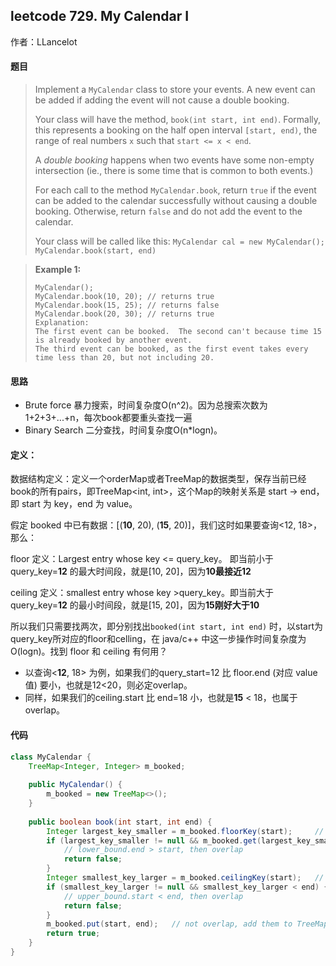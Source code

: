 ## leetcode 729. My Calendar I

作者：LLancelot

#### 题目

> Implement a `MyCalendar` class to store your events. A new event can be added if adding the event will not cause a double booking.
>
> Your class will have the method, `book(int start, int end)`. Formally, this represents a booking on the half open interval `[start, end)`, the range of real numbers `x` such that `start <= x < end`.
>
> A *double booking* happens when two events have some non-empty intersection (ie., there is some time that is common to both events.)
>
> For each call to the method `MyCalendar.book`, return `true` if the event can be added to the calendar successfully without causing a double booking. Otherwise, return `false` and do not add the event to the calendar.
>
> Your class will be called like this: `MyCalendar cal = new MyCalendar();` `MyCalendar.book(start, end)`

> **Example 1:**
>
> ```
> MyCalendar();
> MyCalendar.book(10, 20); // returns true
> MyCalendar.book(15, 25); // returns false
> MyCalendar.book(20, 30); // returns true
> Explanation: 
> The first event can be booked.  The second can't because time 15 is already booked by another event.
> The third event can be booked, as the first event takes every time less than 20, but not including 20.
> ```

#### 思路

- Brute force 暴力搜索，时间复杂度O(n^2)。因为总搜索次数为1+2+3+...+n，每次book都要重头查找一遍
- Binary Search 二分查找，时间复杂度O(n*logn)。

#### 定义：

数据结构定义：定义一个orderMap或者TreeMap的数据类型，保存当前已经book的所有pairs，即TreeMap<int, int>，这个Map的映射关系是 start -> end，即 start 为 key，end 为 value。

假定 booked 中已有数据：[(**10**, 20), (**15**, 20)]，我们这时如果要查询<12, 18>，那么：

floor 定义：Largest entry whose key <= query_key。 即当前小于query_key=**12** 的最大时间段，就是[10, 20]，因为**10最接近12**

ceiling 定义：smallest entry whose key >query_key。即当前大于query_key=**12** 的最小时间段，就是[15, 20]，因为**15刚好大于10**

所以我们只需要找两次，即分别找出`booked(int start, int end)` 时，以start为query_key所对应的floor和celling，在 java/c++ 中这一步操作时间复杂度为 O(logn)。找到 floor 和 ceiling 有何用？

- 以查询<**12**, 18> 为例，如果我们的query_start=12 比 floor.end (对应 value值) 要小，也就是12<20，则必定overlap。
- 同样，如果我们的ceiling.start 比 end=18 小，也就是**15** < 18，也属于overlap。

#### 代码

```java
class MyCalendar {
    TreeMap<Integer, Integer> m_booked;
    
    public MyCalendar() {
        m_booked = new TreeMap<>();
    }
    
    public boolean book(int start, int end) {
        Integer largest_key_smaller = m_booked.floorKey(start);		// := floor.key
        if (largest_key_smaller != null && m_booked.get(largest_key_smaller) > start) {
            // lower_bound.end > start, then overlap
            return false;
        }
        Integer smallest_key_larger = m_booked.ceilingKey(start);	// := ceiling.key
        if (smallest_key_larger != null && smallest_key_larger < end) {
            // upper_bound.start < end, then overlap
            return false;
        }
        m_booked.put(start, end);	// not overlap, add them to TreeMap
        return true;
    }
}
```
